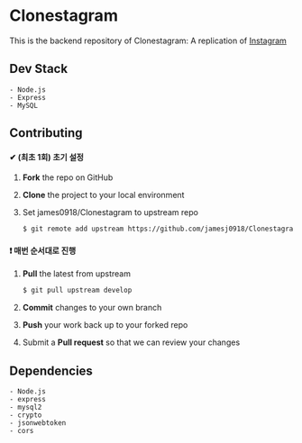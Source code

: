# Clonestagram

This is the backend repository of Clonestagram: A replication of [Instagram](https://www.instagram.com/)

## Dev Stack

    - Node.js
    - Express
    - MySQL

## Contributing

#### ✔ (최초 1회) 초기 설정

1. **Fork** the repo on GitHub
2. **Clone** the project to your local environment
3. Set james0918/Clonestagram to upstream repo

   ```bash
   $ git remote add upstream https://github.com/jamesj0918/Clonestagram
   ```

#### ❗ 매번 순서대로 진행

1. **Pull** the latest from upstream

   ```bash
   $ git pull upstream develop
   ```

2. **Commit** changes to your own branch
3. **Push** your work back up to your forked repo
4. Submit a **Pull request** so that we can review your changes

## Dependencies

    - Node.js
    - express
    - mysql2
    - crypto
    - jsonwebtoken
    - cors
